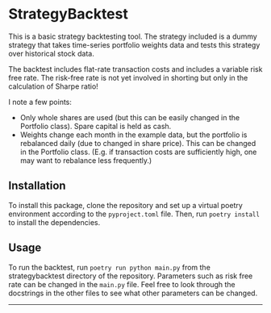 # StrategyBacktest

This is a basic strategy backtesting tool. The strategy included is a dummy strategy that takes time-series portfolio weights data and tests this strategy over historical stock data.

The backtest includes flat-rate transaction costs and includes a variable risk free rate. The risk-free rate is not yet involved in shorting but only in the calculation of Sharpe ratio!

I note a few points:

- Only whole shares are used (but this can be easily changed in the Portfolio class). Spare capital is held as cash.
- Weights change each month in the example data, but the portfolio is rebalanced daily (due to changed in share price). This can be changed in the Portfolio class. (E.g. if transaction costs are sufficiently high, one may want to rebalance less frequently.)

## Installation

To install this package, clone the repository and set up a virtual poetry environment according to the `pyproject.toml` file. Then, run `poetry install` to install the dependencies.

## Usage

To run the backtest, run `poetry run python main.py` from the strategybacktest directory of the repository. Parameters such as risk free rate can be changed in the `main.py` file. Feel free to look through the docstrings in the other files to see what other parameters can be changed.

---
